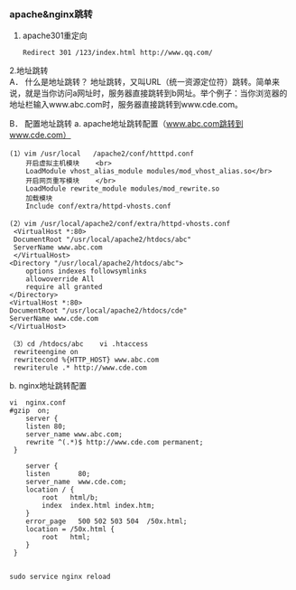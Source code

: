 
### apache&nginx跳转
1. apache301重定向  

       Redirect 301 /123/index.html http://www.qq.com/
2.地址跳转</br>
A．	什么是地址跳转？
地址跳转，又叫URL（统一资源定位符）跳转。简单来说，就是当你访问a网址时，服务器直接跳转到b网址。举个例子：当你浏览器的地址栏输入www.abc.com时，服务器直接跳转到www.cde.com。

B．	配置地址跳转
a.	apache地址跳转配置（www.abc.com跳转到www.cde.com）     

    (1）vim /usr/local	/apache2/conf/htttpd.conf   
        开启虚拟主机模块    <br>
        LoadModule vhost_alias_module modules/mod_vhost_alias.so</br>
        开启网页重写模块    </br>
        LoadModule rewrite_module modules/mod_rewrite.so      
        加载模块    
        Include conf/extra/httpd-vhosts.conf

    (2）vim /usr/local/apache2/conf/extra/httpd-vhosts.conf 
     <VirtualHost *:80>
     DocumentRoot "/usr/local/apache2/htdocs/abc"
     ServerName www.abc.com
     </VirtualHost>
    <Directory "/usr/local/apache2/htdocs/abc">
        options indexes followsymlinks
        allowoverride All
        require all granted
    </Directory>
    <VirtualHost *:80>
    DocumentRoot "/usr/local/apache2/htdocs/cde"
    ServerName www.cde.com
    </VirtualHost>

    （3）cd /htdocs/abc    vi .htaccess
     rewriteengine on
     rewritecond %{HTTP_HOST} www.abc.com
     rewriterule .* http://www.cde.com

b.	nginx地址跳转配置     

    vi  nginx.conf
    #gzip  on;
        server {
        listen 80;
        server_name www.abc.com;
        rewrite ^(.*)$ http://www.cde.com permanent;
     }

        server {
        listen       80;
        server_name  www.cde.com;
        location / {
            root   html/b;
            index  index.html index.htm;
        }
        error_page   500 502 503 504  /50x.html;
        location = /50x.html {
            root   html;
        }
     }
 

    sudo service nginx reload

